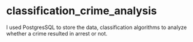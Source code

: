 # classification_crime_analysis
I used PostgresSQL to store the data, classification algorithms to analyze whether a crime resulted in arrest or not.
